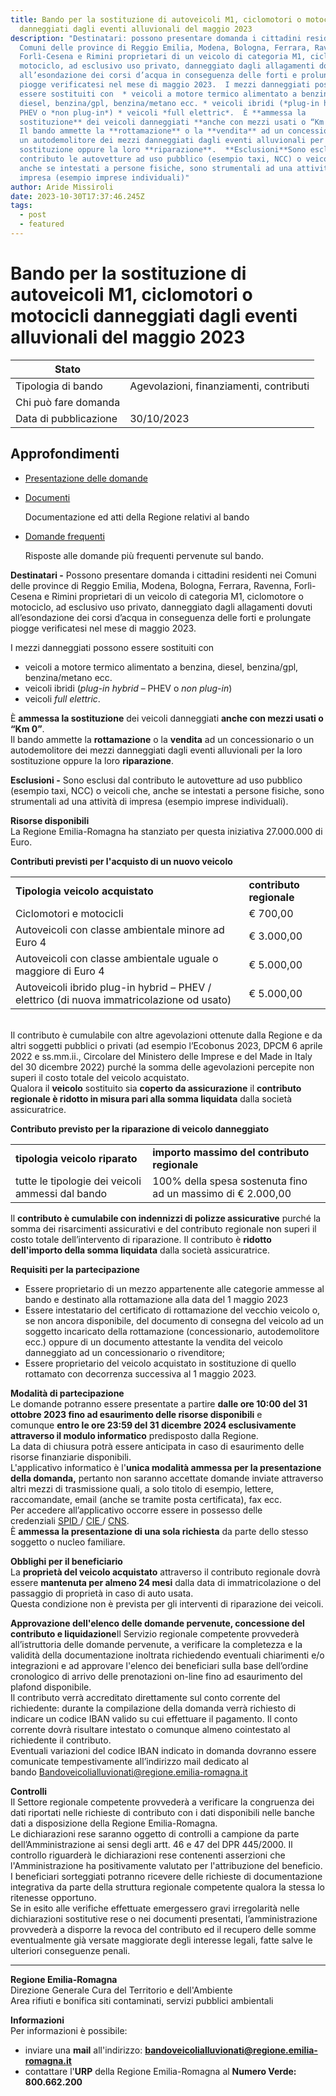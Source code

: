 ```yaml
---
title: Bando per la sostituzione di autoveicoli M1, ciclomotori o motocicli
  danneggiati dagli eventi alluvionali del maggio 2023
description: "Destinatari: possono presentare domanda i cittadini residenti nei
  Comuni delle province di Reggio Emilia, Modena, Bologna, Ferrara, Ravenna,
  Forlì-Cesena e Rimini proprietari di un veicolo di categoria M1, ciclomotore o
  motociclo, ad esclusivo uso privato, danneggiato dagli allagamenti dovuti
  all’esondazione dei corsi d’acqua in conseguenza delle forti e prolungate
  piogge verificatesi nel mese di maggio 2023.  I mezzi danneggiati possono
  essere sostituiti con  * veicoli a motore termico alimentato a benzina,
  diesel, benzina/gpl, benzina/metano ecc. * veicoli ibridi (*plug-in hybrid* –
  PHEV o *non plug-in*) * veicoli *full elettric*.  È **ammessa la
  sostituzione** dei veicoli danneggiati **anche con mezzi usati o “Km 0”**.\\
  Il bando ammette la **rottamazione** o la **vendita** ad un concessionario o
  un autodemolitore dei mezzi danneggiati dagli eventi alluvionali per la loro
  sostituzione oppure la loro **riparazione**.  **Esclusioni**Sono esclusi dal
  contributo le autovetture ad uso pubblico (esempio taxi, NCC) o veicoli che,
  anche se intestati a persone fisiche, sono strumentali ad una attività di
  impresa (esempio imprese individuali)"
author: Aride Missiroli
date: 2023-10-30T17:37:46.245Z
tags:
  - post
  - featured
---
```

<!--StartFragment-->

# Bando per la sostituzione di autoveicoli M1, ciclomotori o motocicli danneggiati dagli eventi alluvionali del maggio 2023

| Stato                 |                                         |
| --------------------- | --------------------------------------- |
| Tipologia di bando    | Agevolazioni, finanziamenti, contributi |
| Chi può fare domanda  |                                         |
| Data di pubblicazione | 30/10/2023                              |

## Approfondimenti

* [Presentazione delle domande](https://ambiente.regione.emilia-romagna.it/it/bandi/bandi-2023/bandoveicolialluvionati/approfondimenti/presentazionedomande/view)
* [Documenti](https://ambiente.regione.emilia-romagna.it/it/bandi/bandi-2023/bandoveicolialluvionati/approfondimenti/documenti/view)

  Documentazione ed atti della Regione relativi al bando
* [Domande frequenti](https://ambiente.regione.emilia-romagna.it/it/bandi/bandi-2023/bandoveicolialluvionati/approfondimenti/faq/view)

  Risposte alle domande più frequenti pervenute sul bando.

**Destinatari -** Possono presentare domanda i cittadini residenti nei Comuni delle province di Reggio Emilia, Modena, Bologna, Ferrara, Ravenna, Forlì-Cesena e Rimini proprietari di un veicolo di categoria M1, ciclomotore o motociclo, ad esclusivo uso privato, danneggiato dagli allagamenti dovuti all’esondazione dei corsi d’acqua in conseguenza delle forti e prolungate piogge verificatesi nel mese di maggio 2023.

I mezzi danneggiati possono essere sostituiti con

* veicoli a motore termico alimentato a benzina, diesel, benzina/gpl, benzina/metano ecc.
* veicoli ibridi (*plug-in hybrid* – PHEV o *non plug-in*)
* veicoli *full elettric*.

È **ammessa la sostituzione** dei veicoli danneggiati **anche con mezzi usati o “Km 0”**.\
Il bando ammette la **rottamazione** o la **vendita** ad un concessionario o un autodemolitore dei mezzi danneggiati dagli eventi alluvionali per la loro sostituzione oppure la loro **riparazione**.

**Esclusioni -** Sono esclusi dal contributo le autovetture ad uso pubblico (esempio taxi, NCC) o veicoli che, anche se intestati a persone fisiche, sono strumentali ad una attività di impresa (esempio imprese individuali).

**Risorse disponibili**\
La Regione Emilia-Romagna ha stanziato per questa iniziativa 27.000.000 di Euro.

**Contributi previsti per l'acquisto di un nuovo veicolo**

|                                                                                           |                          |
| ----------------------------------------------------------------------------------------- | ------------------------ |
| **Tipologia veicolo acquistato**                                                          | **contributo regionale** |
| Ciclomotori e motocicli                                                                   | € 700,00                 |
| Autoveicoli con classe ambientale minore ad Euro 4                                        | € 3.000,00               |
| Autoveicoli con classe ambientale uguale o maggiore di Euro 4                             | € 5.000,00               |
| Autoveicoli ibrido plug-in hybrid – PHEV / elettrico (di nuova immatricolazione od usato) | € 5.000,00               |

\
Il contributo è cumulabile con altre agevolazioni ottenute dalla Regione e da altri soggetti pubblici o privati (ad esempio l’Ecobonus 2023, DPCM 6 aprile 2022 e ss.mm.ii., Circolare del Ministero delle Imprese e del Made in Italy del 30 dicembre 2022) purché la somma delle agevolazioni percepite non superi il costo totale del veicolo acquistato.\
Qualora il **veicolo** sostituito sia **coperto da assicurazione** il **contributo regionale è ridotto in misura pari alla somma liquidata** dalla società assicuratrice.

**Contributo previsto per la riparazione di veicolo danneggiato**

|                                                  |                                                             |
| ------------------------------------------------ | ----------------------------------------------------------- |
| **tipologia veicolo riparato**                   | **importo massimo del contributo regionale**                |
| tutte le tipologie dei veicoli ammessi dal bando | 100% della spesa sostenuta fino ad un massimo di € 2.000,00 |

Il **contributo è cumulabile con indennizzi di polizze assicurative** purché la somma dei risarcimenti assicurativi e del contributo regionale non superi il costo totale dell’intervento di riparazione. Il contributo è **ridotto dell'importo della somma liquidata** dalla società assicuratrice.

**Requisiti per la partecipazione**

* Essere proprietario di un mezzo appartenente alle categorie ammesse al bando e destinato alla rottamazione alla data del 1 maggio 2023
* Essere intestatario del certificato di rottamazione del vecchio veicolo o, se non ancora disponibile, del documento di consegna del veicolo ad un soggetto incaricato della rottamazione (concessionario, autodemolitore ecc.) oppure di un documento attestante la vendita del veicolo danneggiato ad un concessionario o rivenditore;
* Essere proprietario del veicolo acquistato in sostituzione di quello rottamato con decorrenza successiva al 1 maggio 2023.

**Modalità di partecipazione**\
Le domande potranno essere presentate a partire **dalle ore 10:00 del 31 ottobre 2023 fino ad esaurimento delle risorse disponibili** e comunque **entro le ore 23:59 del 31 dicembre 2024 esclusivamente attraverso il modulo informatico** predisposto dalla Regione.\
La data di chiusura potrà essere anticipata in caso di esaurimento delle risorse finanziarie disponibili.\
L'applicativo informatico è l'**unica modalità ammessa per la presentazione della domanda,** pertanto non saranno accettate domande inviate attraverso altri mezzi di trasmissione quali, a solo titolo di esempio, lettere, raccomandate, email (anche se tramite posta certificata), fax ecc.\
Per accedere all’applicativo occorre essere in possesso delle credenziali [SPID ](https://www.spid.gov.it/)/ [CIE ](https://www.cartaidentita.interno.gov.it/)/ [CNS](https://id.infocamere.it/documentazione/it/cns.html).\
È **ammessa la presentazione di una sola richiesta** da parte dello stesso soggetto o nucleo familiare.

**Obblighi per il beneficiario**\
La **proprietà del veicolo acquistato** attraverso il contributo regionale dovrà essere **mantenuta per almeno 24 mesi** dalla data di immatricolazione o del passaggio di proprietà in caso di auto usata.\
Questa condizione non è prevista per gli interventi di riparazione dei veicoli.

**Approvazione dell'elenco delle domande pervenute, concessione del contributo e liquidazione**Il Servizio regionale competente provvederà all’istruttoria delle domande pervenute, a verificare la completezza e la validità della documentazione inoltrata richiedendo eventuali chiarimenti e/o integrazioni e ad approvare l'elenco dei beneficiari sulla base dell’ordine cronologico di arrivo delle prenotazioni on-line fino ad esaurimento del plafond disponibile.\
Il contributo verrà accreditato direttamente sul conto corrente del richiedente: durante la compilazione della domanda verrà richiesto di indicare un codice IBAN valido su cui effettuare il pagamento. Il conto corrente dovrà risultare intestato o comunque almeno cointestato al richiedente il contributo.\
Eventuali variazioni del codice IBAN indicato in domanda dovranno essere comunicate tempestivamente all’indirizzo mail dedicato al bando [Bandoveicolialluvionati@regione.emilia-romagna.it](mailto:Bandoveicolialluvionati@regione.emilia-romagna.it "Bando per la sostituzione di veicoli danneggiati dagli allagamenti dovuti all’esondazione dei corsi d’acqua in conseguenza delle forti e prolungate piogge verificatesi nel mese di maggio 2023")

**Controlli**\
Il Settore regionale competente provvederà a verificare la congruenza dei dati riportati nelle richieste di contributo con i dati disponibili nelle banche dati a disposizione della Regione Emilia-Romagna.\
Le dichiarazioni rese saranno oggetto di controlli a campione da parte dell’Amministrazione ai sensi degli artt. 46 e 47 del DPR 445/2000. Il controllo riguarderà le dichiarazioni rese contenenti asserzioni che l'Amministrazione ha positivamente valutato per l'attribuzione del beneficio. I beneficiari sorteggiati potranno ricevere delle richieste di documentazione integrativa da parte della struttura regionale competente qualora la stessa lo ritenesse opportuno.\
Se in esito alle verifiche effettuate emergessero gravi irregolarità nelle dichiarazioni sostitutive rese o nei documenti presentati, l’amministrazione provvederà a disporre la revoca del contributo ed il recupero delle somme eventualmente già versate maggiorate degli interesse legali, fatte salve le ulteriori conseguenze penali.

- - -

**Regione Emilia-Romagna**\
Direzione Generale Cura del Territorio e dell'Ambiente\
Area rifiuti e bonifica siti contaminati, servizi pubblici ambientali

**Informazioni**\
Per informazioni è possibile:

* inviare una **mail** all'indirizzo: **[bandoveicolialluvionati@regione.emilia-romagna.it](mailto:bandoveicolialluvionati@regione.emilia-romagna.it)**
* contattare l'**URP** della Regione Emilia-Romagna al **Numero Verde: 800.662.200**

<!--EndFragment-->